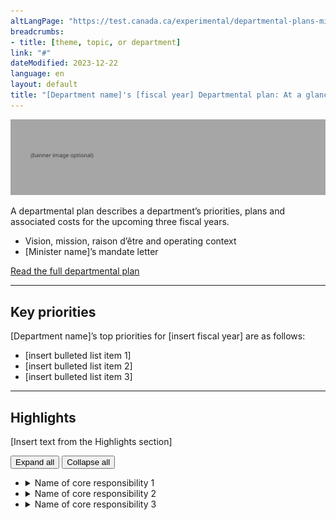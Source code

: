 ```yaml
---
altLangPage: "https://test.canada.ca/experimental/departmental-plans-ministeriels/pm-en-un-coup-doeil.html"
breadcrumbs:
- title: [theme, topic, or department]
link: "#"
dateModified: 2023-12-22
language: en
layout: default
title: "[Department name]'s [fiscal year] Departmental plan: At a glance"
---
```

<div class="parbase section">
    <img alt="" class="img-responsive center-block mrgn-tp-lg mrgn-bttm-lg" src="https://raw.githubusercontent.com/gc-proto/experimental/master/results-resultats/banner.png">
    <p>A departmental plan describes a department&rsquo;s priorities, plans and associated costs for the upcoming three
        fiscal years.</p>
    <ul>
        <li>Vision, mission, raison d&#8217;&ecirc;tre and operating context</li>
        <li>[Minister name]&#8217;s mandate letter</li>
    </ul>
    <section class="mrgn-tp-lg">
        <p><a href="https://test.canada.ca/experimental/departmental-plans-ministeriels/dp-full-page.html"
                class="btn btn-primary btn-lg">Read the full departmental plan</a>
            <span class="wb-toggle" data-toggle="{&quot;selector&quot;: &quot;main summary&quot;, &quot;print&quot;: &quot;on&quot;}"></span>
        </p>
    </section>
    <hr>
    <section>
        <h2>Key priorities</h2>
        <p>[Department name]’s top priorities for [insert fiscal year] are as follows:</p>
        <ul>
            <li>[insert bulleted list item 1]</li>
            <li>[insert bulleted list item 2]</li>
            <li>[insert bulleted list item 3]</li>
        </ul>
    </section>
    <hr>
    <section>
        <h2>Highlights </h2>
        <p>[Insert text from the Highlights section]</p>
        <section id="cores">
            <div class="btn-group mrgn-bttm-md">
                <button type="button" class="btn btn-default wb-toggle" data-toggle="{&quot;selector&quot;: &quot;details&quot;, &quot;parent&quot;: &quot;#cores&quot;, &quot;type&quot;: &quot;on&quot;}">Expand all</button>
                <button type="button" class="btn btn-default wb-toggle" data-toggle="{&quot;selector&quot;: &quot;details&quot;, &quot;parent&quot;: &quot;#cores&quot;, &quot;type&quot;: &quot;off&quot;}">Collapse all</button>
            </div>
            <ul class="list-unstyled">
                <li>
                    <details>
                        <summary class="wb-toggle" data-toggle='{"print":"on"}'>Name of core responsibility 1</summary>
                        <section>
                            <p><strong>Planned spending:</strong> [Insert amount]</p>
                            <p><strong>Planned human resources:</strong> [Insert amount]</p>
                            <p><strong>Departmental results:</strong></p>
                            <ul>
                                <li>[Insert bullet list item 1]</li>
                            </ul>
                            <p>More information about [name of core responsibility] [hyperlink to the full plan, core
                                responsibility 1, progress on results section] can be found in the full plan.</p>
                        </section>
                    </details>
                </li>
                <li>
                    <details>
                        <summary class="wb-toggle" data-toggle='{"print":"on"}'>Name of core responsibility 2</summary>
                        <section>
                            <p><strong>Planned spending:</strong> [Insert amount]</p>
                            <p><strong>Planned human resources:</strong> [Insert amount]</p>
                            <p><strong>Departmental results:</strong></p>
                            <ul>
                                <li>[Insert bullet list item 1]</li>
                            </ul>
                            <p>More information about [name of core responsibility] [hyperlink to the full plan, core
                                responsibility 1, progress on results section] can be found in the full plan.</p>
                        </section>
                    </details>
                </li>
                <li>
                    <details>
                        <summary class="wb-toggle" data-toggle='{"print":"on"}'>Name of core responsibility 3</summary>
                        <section>
                            <p><strong>Planned spending:</strong> [Insert amount]</p>
                            <p><strong>Planned human resources:</strong> [Insert amount]</p>
                            <p><strong>Departmental results:</strong></p>
                            <ul>
                                <li>[Insert bullet list item 1]</li>
                            </ul>
                            <p>More information about [name of core responsibility] [hyperlink to the full plan, core
                                responsibility 1, progress on results section] can be found in the full plan.</p>
                        </section>
                    </details>
                </li>
            </ul>
        </section>
    </section>
</div>
